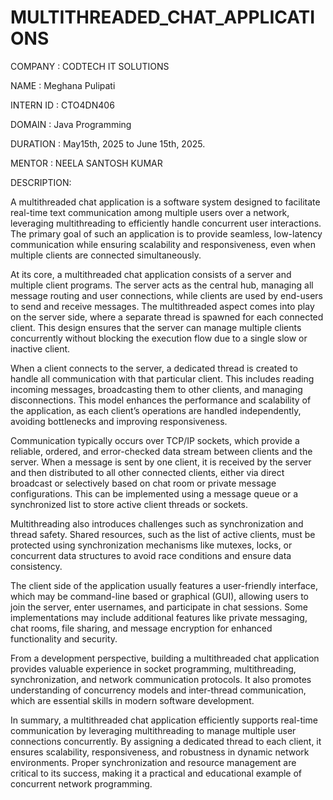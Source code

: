 # MULTITHREADED_CHAT_APPLICATIONS

COMPANY : CODTECH IT SOLUTIONS

NAME : Meghana Pulipati

INTERN ID : CTO4DN406

DOMAIN : Java Programming

DURATION : May15th, 2025 to June 15th, 2025.

MENTOR : NEELA SANTOSH KUMAR

DESCRIPTION:

A multithreaded chat application is a software system designed to facilitate real-time text communication among multiple users over a network, leveraging multithreading to efficiently handle concurrent user interactions. The primary goal of such an application is to provide seamless, low-latency communication while ensuring scalability and responsiveness, even when multiple clients are connected simultaneously.

At its core, a multithreaded chat application consists of a server and multiple client programs. The server acts as the central hub, managing all message routing and user connections, while clients are used by end-users to send and receive messages. The multithreaded aspect comes into play on the server side, where a separate thread is spawned for each connected client. This design ensures that the server can manage multiple clients concurrently without blocking the execution flow due to a single slow or inactive client.

When a client connects to the server, a dedicated thread is created to handle all communication with that particular client. This includes reading incoming messages, broadcasting them to other clients, and managing disconnections. This model enhances the performance and scalability of the application, as each client’s operations are handled independently, avoiding bottlenecks and improving responsiveness.

Communication typically occurs over TCP/IP sockets, which provide a reliable, ordered, and error-checked data stream between clients and the server. When a message is sent by one client, it is received by the server and then distributed to all other connected clients, either via direct broadcast or selectively based on chat room or private message configurations. This can be implemented using a message queue or a synchronized list to store active client threads or sockets.

Multithreading also introduces challenges such as synchronization and thread safety. Shared resources, such as the list of active clients, must be protected using synchronization mechanisms like mutexes, locks, or concurrent data structures to avoid race conditions and ensure data consistency.

The client side of the application usually features a user-friendly interface, which may be command-line based or graphical (GUI), allowing users to join the server, enter usernames, and participate in chat sessions. Some implementations may include additional features like private messaging, chat rooms, file sharing, and message encryption for enhanced functionality and security.

From a development perspective, building a multithreaded chat application provides valuable experience in socket programming, multithreading, synchronization, and network communication protocols. It also promotes understanding of concurrency models and inter-thread communication, which are essential skills in modern software development.

In summary, a multithreaded chat application efficiently supports real-time communication by leveraging multithreading to manage multiple user connections concurrently. By assigning a dedicated thread to each client, it ensures scalability, responsiveness, and robustness in dynamic network environments. Proper synchronization and resource management are critical to its success, making it a practical and educational example of concurrent network programming.
